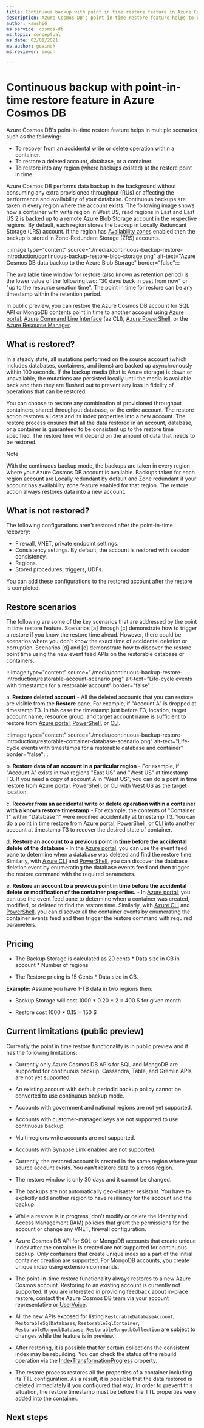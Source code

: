 ```yaml
---
title: Continuous backup with point in time restore feature in Azure Cosmos DB
description: Azure Cosmos DB's point-in-time restore feature helps to recover data from an accidental write, delete operation, or to restore data into any region. Learn about pricing and current limitations.
author: kanshiG
ms.service: cosmos-db
ms.topic: conceptual
ms.date: 02/01/2021
ms.author: govindk
ms.reviewer: sngun

---
```


# Continuous backup with point-in-time restore feature in Azure Cosmos DB

Azure Cosmos DB's point-in-time restore feature helps in multiple scenarios such as the following:

* To recover from an accidental write or delete operation within a container.
* To restore a deleted account, database, or a container.
* To restore into any region (where backups existed) at the restore point in time.

Azure Cosmos DB performs data backup in the background without consuming any extra provisioned throughput (RUs) or affecting the performance and availability of your database. Continuous backups are taken in every region where the account exists. The following image shows how a container with write region in West US, read regions in East and East US 2 is backed up to a remote Azure Blob Storage account in the respective regions. By default, each region stores the backup in Locally Redundant Storage (LRS) account. If the region has [Availability zones](high-availability.md#availability-zone-support) enabled  then the backup is stored in Zone-Redundant Storage (ZRS) accounts.

:::image type="content" source="./media/continuous-backup-restore-introduction/continuous-backup-restore-blob-storage.png" alt-text="Azure Cosmos DB data backup to the Azure Blob Storage" border="false":::

The available time window for restore (also known as retention period) is the lower value of the following two: "30 days back in past from now" or "up to the resource creation time". The point in time for restore can be any timestamp within the retention period.

In public preview, you can restore the Azure Cosmos DB account for SQL API or MongoDB contents point in time to another account using [Azure portal](configure-continuous-backup-restore-portal.md), [Azure Command Line Interface](configure-continuous-backup-restore-cli.md) (az CLI), [Azure PowerShell](configure-continuous-backup-restore-powershell.md), or the [Azure Resource Manager](configure-continuous-backup-resource-manager.md).

## What is restored?

In a steady state, all mutations performed on the source account (which includes databases, containers, and items) are backed up asynchronously within 100 seconds. If the backup media (that is Azure storage) is down or unavailable, the mutations are persisted locally until the media is available back and then they are flushed out to prevent any loss in fidelity of operations that can be restored.

You can choose to restore any combination of provisioned throughput containers, shared throughput database, or the entire account. The restore action restores all data and its index properties into a new account. The restore process ensures that all the data restored in an account, database, or a container is guaranteed to be consistent up to the restore time specified. The restore time will depend on the amount of data that needs to be restored.

> [!NOTE]
> With the continuous backup mode, the backups are taken in every region where your Azure Cosmos DB account is available. Backups taken for each region account are Locally redundant by default and Zone redundant if your account has availability zone feature enabled for that region. The restore action always restores data into a new account.

## What is not restored?

The following configurations aren't restored after the point-in-time recovery:

* Firewall, VNET, private endpoint settings.
* Consistency settings. By default, the account is restored with session consistency.  
* Regions.
* Stored procedures, triggers, UDFs.

You can add these configurations to the restored account after the restore is completed.

## Restore scenarios

The following are some of the key scenarios that are addressed by the point in time restore feature. Scenarios [a] through [c] demonstrate how to trigger a restore if you know the restore time ahead. However, there could be scenarios where you don't know the exact time of accidental deletion or corruption. Scenarios [d] and [e] demonstrate how to discover the restore point time using the new event feed APIs on the restorable database or containers.

:::image type="content" source="./media/continuous-backup-restore-introduction/restorable-account-scenario.png" alt-text="Life-cycle events with timestamps for a restorable account" border="false":::

a. **Restore deleted account** - All the deleted accounts that you can restore are visible from the **Restore** pane. For example, if "Account A" is dropped at timestamp T3. In this case the timestamp just before T3, location, target account name, resource group, and target account name is sufficient to restore from [Azure portal](configure-continuous-backup-restore-portal.md), [PowerShell](configure-continuous-backup-restore-powershell.md), or [CLI](configure-continuous-backup-restore-cli.md).  

:::image type="content" source="./media/continuous-backup-restore-introduction/restorable-container-database-scenario.png" alt-text="Life-cycle events with timestamps for a restorable database and container" border="false":::

b. **Restore data of an account in a particular region** - For example, if "Account A" exists in two regions "East US" and "West US" at timestamp T3. If you need a copy of account A in "West US", you can do a point in time restore from [Azure portal](configure-continuous-backup-restore-portal.md), [PowerShell](configure-continuous-backup-restore-powershell.md), or [CLI](configure-continuous-backup-restore-cli.md) with West US as the target location.

c. **Recover from an accidental write or delete operation within a container with a known restore timestamp** - For example, the contents of "Container 1" within "Database 1" were modified accidentally at timestamp T3. You can do a point in time restore from [Azure portal](configure-continuous-backup-restore-portal.md), [PowerShell](configure-continuous-backup-restore-powershell.md), or [CLI](configure-continuous-backup-restore-cli.md) into another account at timestamp T3 to recover the desired state of container.

d. **Restore an account to a previous point in time before the accidental delete of the database** - In the [Azure portal](configure-continuous-backup-restore-portal.md), you can use the event feed pane to determine when a database was deleted and find the restore time. Similarly, with [Azure CLI](configure-continuous-backup-restore-cli.md) and [PowerShell](configure-continuous-backup-restore-powershell.md), you can discover the database deletion event by enumerating the database events feed and then trigger the restore command with the required parameters.

e. **Restore an account to a previous point in time before the accidental delete or modification of the container properties.** - In [Azure portal](configure-continuous-backup-restore-portal.md), you can use the event feed pane to determine when a container was created, modified, or deleted to find the restore time. Similarly, with [Azure CLI](configure-continuous-backup-restore-cli.md) and [PowerShell](configure-continuous-backup-restore-powershell.md), you can discover all the container events by enumerating the container events feed and then trigger the restore command with required parameters.

## <a id="continuous-backup-pricing"></a>Pricing

* The Backup Storage is calculated as 20 cents * Data size in GB in account * Number of regions

* The Restore pricing is 15 Cents * Data size in GB.

**Example:** Assume you have 1-TB data in two regions then:

* Backup Storage will cost 1000 * 0.20 * 2 = 400 $ for given month

* Restore cost 1000 * 0.15 = 150 $

## Current limitations (public preview)

Currently the point in time restore functionality is in public preview and it has the following limitations:

* Currently only Azure Cosmos DB APIs for SQL and MongoDB are supported for continuous backup. Cassandra, Table, and Gremlin APIs are not yet supported.

* An existing account with default periodic backup policy cannot be converted to use continuous backup mode.

* Accounts with government and national regions are not yet supported.

* Accounts with customer-managed keys are not supported to use continuous backup.

* Multi-regions write accounts are not supported.

* Accounts with Synapse Link enabled are not supported.

* Currently, the restored account is created in the same region where your source account exists. You can't restore data to a cross region.

* The restore window is only 30 days and it cannot be changed.

* The backups are not automatically geo-disaster resistant. You have to explicitly add another region to have resiliency for the account and the backup.

* While a restore is in progress, don't modify or delete the Identity and Access Management (IAM) policies that grant the permissions for the account or change any VNET, firewall configuration.

* Azure Cosmos DB API for SQL or MongoDB accounts that create unique index after the container is created are not supported for continuous backup. Only containers that create unique index as a part of the initial container creation are supported. For MongoDB accounts, you create unique index using extension commands.

* The point-in-time restore functionality always restores to a new Azure Cosmos account. Restoring to an existing account is currently not supported. If you are interested in providing feedback about in-place restore, contact the Azure Cosmos DB team via your account representative or [UserVoice](https://feedback.azure.com/forums/263030-azure-cosmos-db).

* All the new APIs exposed for listing `RestorableDatabaseAccount`, `RestorableSqlDatabases`, `RestorableSqlContainer`, `RestorableMongodbDatabase`, `RestorableMongodbCollection` are subject to changes while the feature is in preview.

* After restoring, it is possible that for certain collections the consistent index may be rebuilding. You can check the status of the rebuild operation via the [IndexTransformationProgress](how-to-manage-indexing-policy) property.

* The restore process restores all the properties of a container including its TTL configuration. As a result, it is possible that the data restored is deleted immediately if you configured that way. In order to prevent this situation, the restore timestamp must be before the TTL properties were added into the container.

## Next steps

